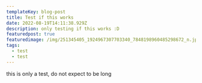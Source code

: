 ```yaml
---
templateKey: blog-post
title: Test if this works
date: 2022-08-19T14:11:38.929Z
description: only testing if this works :D
featuredpost: true
featuredimage: /img/251345405_1924967307703340_7848198960485298672_n.jpeg
tags:
  - test
  - test
---
```

this is only  a test, do not expect to be long